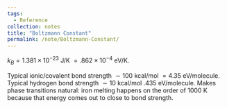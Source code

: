 ```yaml
---
tags:
  - Reference
collection: notes
title: "Boltzmann Constant"
permalink: /note/Boltzmann-Constant/
---
```

$k_B = 1.381 \times 10^{-23}$ J/K $= .862 \times 10^{-4}$ eV/K.

Typical ionic/covalent bond strength $\sim 100$ kcal/mol $= 4.35$ eV/molecule. 
Typical hydrogen bond strength $\sim 10$ kcal/mol $.435$ eV/molecule.
Makes phase transitions natural: iron melting happens on the order of 1000 K because that energy comes out to close to bond strength.